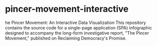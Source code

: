 # pincer-movement-interactive
he Pincer Movement: An Interactive Data Visualization  This repository contains the source code for a single-page application (SPA) infographic designed to accompany the long-form investigative report, "The Pincer Movement," published on Reclaiming Democracy's Promise.
